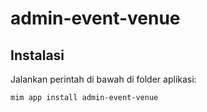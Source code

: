 # admin-event-venue

## Instalasi

Jalankan perintah di bawah di folder aplikasi:

```
mim app install admin-event-venue
```
